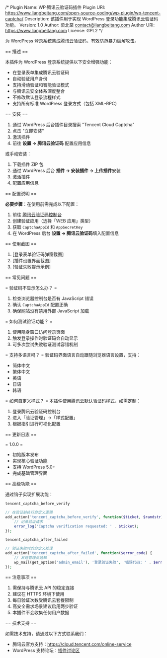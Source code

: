 /*
Plugin Name: WP·腾讯云验证码插件
Plugin URI: https://www.liangbeitang.com/open-source-coding/wp-plugin/wp-tencent-captcha/
Description: 该插件用于实现 WordPress 登录功能集成腾讯云验证码功能。
Version: 1.0
Author: 梁北棠 <contact@liangbeitang.com>
Author URI: https://www.liangbeitang.com
License: GPL2
*/

为 WordPress 登录系统集成腾讯云验证码，有效防范暴力破解攻击。

== 描述 ==

本插件为 WordPress 登录系统提供以下安全增强功能：

- 在登录表单集成腾讯云验证码
- 自动验证用户身份
- 支持滑动验证和智能验证模式
- 与腾讯云安全体系深度整合
- 不修改默认登录流程样式
- 支持所有标准 WordPress 登录方式（包括 XML-RPC）

== 安装 ==

1. 通过 WordPress 后台插件目录搜索 "Tencent Cloud Captcha"
2. 点击 "立即安装"
3. 激活插件
4. 前往 ​**设置 → 腾讯云验证码**​ 配置应用信息

或手动安装：

1. 下载插件 ZIP 包
2. 通过 WordPress 后台 ​**插件 → 安装插件 → 上传插件**​ 安装
3. 激活插件
4. 配置应用信息

== 配置说明 ==

**必要步骤**：在使用前需完成以下配置：

1. 前往 [腾讯云验证码控制台](https://console.cloud.tencent.com/captcha)
2. 创建验证应用（选择「WEB 应用」类型）
3. 获取 `CaptchaAppId` 和 `AppSecretKey`
4. 在 WordPress 后台 ​**设置 → 腾讯云验证码**​ 填入配置信息

== 使用截图 ==

1. [登录表单验证码弹窗截图]
2. [插件设置界面截图]
3. [验证失败提示示例]

== 常见问题 ==

= 验证码不显示怎么办？ =
1. 检查浏览器控制台是否有 JavaScript 错误
2. 确认 `CaptchaAppId` 配置正确
3. 确保网站没有禁用外部 JavaScript 加载

= 如何测试验证功能？ =
1. 使用隐身窗口访问登录页面
2. 触发登录操作时验证码会自动显示
3. 可多次尝试失败验证测试容错机制

= 支持多语言吗？ =
验证码界面语言自动跟随浏览器语言设置，支持：
- 简体中文
- 繁体中文
- 英语
- 日语
- 韩语

= 如何自定义样式？ =
本插件使用腾讯云默认验证码样式，如需定制：
1. 登录腾讯云验证码控制台
2. 进入「验证管理」→「样式配置」
3. 根据指引进行可视化配置

== 更新日志 ==

= 1.0.0 =
* 初始版本发布
* 实现核心验证功能
* 支持 WordPress 5.0+
* 完成基础管理界面

== 高级功能 ==

通过钩子实现扩展功能：

`tencent_captcha_before_verify`
```php
// 在验证前执行自定义逻辑
add_action('tencent_captcha_before_verify', function($ticket, $randstr) {
    // 记录验证请求
    error_log('Captcha verification requested: ' . $ticket);
});
```

`tencent_captcha_after_failed`
```php
// 验证失败时的自定义处理
add_action('tencent_captcha_after_failed', function($error_code) {
    // 发送管理员通知
    wp_mail(get_option('admin_email'), '登录验证失败', '错误代码: ' . $error_code);
});
```

== 注意事项 ==

1. 需保持与腾讯云 API 的稳定连接
2. 建议在 HTTPS 环境下使用
3. 每日验证次数受腾讯云套餐限制
4. 高安全需求场景建议启用两步验证
5. 本插件不会收集任何用户数据

== 技术支持 ==

如需技术支持，请通过以下方式联系我们：

- 腾讯云官方支持：https://cloud.tencent.com/online-service
- WordPress 支持论坛：[插件讨论区](https://wordpress.org/support/plugin/your-plugin-slug)